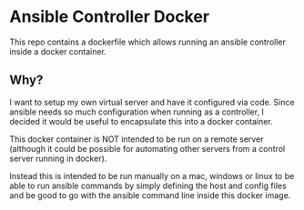# Ansible Controller Docker

This repo contains a dockerfile which allows running an ansible controller inside a docker container.

## Why?

I want to setup my own virtual server and have it configured via code. 
Since ansible needs so much configuration when running as a controller, 
I decided it would be useful to encapsulate this into a docker container. 

This docker container is NOT intended to be run on a remote server (although it could be possible for automating other servers from a control server running in docker). 

Instead this is intended to be run manually on a mac, windows or linux to be able to run ansible commands by simply defining the host and config files 
and be good to go with the ansible command line inside this docker image.

